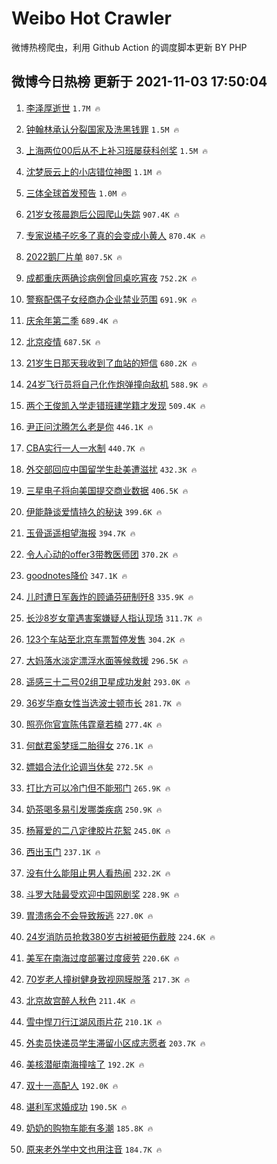 # Weibo Hot Crawler 



微博热榜爬虫，利用 Github Action 的调度脚本更新 BY PHP 


## 微博今日热榜 更新于 2021-11-03 17:50:04 
1. [李泽厚逝世](https://s.weibo.com/weibo?q=%23%E6%9D%8E%E6%B3%BD%E5%8E%9A%E9%80%9D%E4%B8%96%23&Refer=top) `1.7M 🔥` 

1. [钟翰林承认分裂国家及洗黑钱罪](https://s.weibo.com/weibo?q=%23%E9%92%9F%E7%BF%B0%E6%9E%97%E6%89%BF%E8%AE%A4%E5%88%86%E8%A3%82%E5%9B%BD%E5%AE%B6%E5%8F%8A%E6%B4%97%E9%BB%91%E9%92%B1%E7%BD%AA%23&Refer=top) `1.5M 🔥` 

1. [上海两位00后从不上补习班屡获科创奖](https://s.weibo.com/weibo?q=%23%E4%B8%8A%E6%B5%B7%E4%B8%A4%E4%BD%8D00%E5%90%8E%E4%BB%8E%E4%B8%8D%E4%B8%8A%E8%A1%A5%E4%B9%A0%E7%8F%AD%E5%B1%A1%E8%8E%B7%E7%A7%91%E5%88%9B%E5%A5%96%23&Refer=top) `1.5M 🔥` 

1. [沈梦辰云上的小店错位神图](https://s.weibo.com/weibo?q=%23%E6%B2%88%E6%A2%A6%E8%BE%B0%E4%BA%91%E4%B8%8A%E7%9A%84%E5%B0%8F%E5%BA%97%E9%94%99%E4%BD%8D%E7%A5%9E%E5%9B%BE%23&Refer=top) `1.1M 🔥` 

1. [三体全球首发预告](https://s.weibo.com/weibo?q=%23%E4%B8%89%E4%BD%93%E5%85%A8%E7%90%83%E9%A6%96%E5%8F%91%E9%A2%84%E5%91%8A%23&Refer=top) `1.0M 🔥` 

1. [21岁女孩晨跑后公园爬山失踪](https://s.weibo.com/weibo?q=%2321%E5%B2%81%E5%A5%B3%E5%AD%A9%E6%99%A8%E8%B7%91%E5%90%8E%E5%85%AC%E5%9B%AD%E7%88%AC%E5%B1%B1%E5%A4%B1%E8%B8%AA%23&Refer=top) `907.4K 🔥` 

1. [专家说橘子吃多了真的会变成小黄人](https://s.weibo.com/weibo?q=%23%E4%B8%93%E5%AE%B6%E8%AF%B4%E6%A9%98%E5%AD%90%E5%90%83%E5%A4%9A%E4%BA%86%E7%9C%9F%E7%9A%84%E4%BC%9A%E5%8F%98%E6%88%90%E5%B0%8F%E9%BB%84%E4%BA%BA%23&Refer=top) `870.4K 🔥` 

1. [2022鹅厂片单](https://s.weibo.com/weibo?q=%232022%E9%B9%85%E5%8E%82%E7%89%87%E5%8D%95%23&Refer=top) `807.5K 🔥` 

1. [成都重庆两确诊病例曾同桌吃宵夜](https://s.weibo.com/weibo?q=%23%E6%88%90%E9%83%BD%E9%87%8D%E5%BA%86%E4%B8%A4%E7%A1%AE%E8%AF%8A%E7%97%85%E4%BE%8B%E6%9B%BE%E5%90%8C%E6%A1%8C%E5%90%83%E5%AE%B5%E5%A4%9C%23&Refer=top) `752.2K 🔥` 

1. [警察配偶子女经商办企业禁业范围](https://s.weibo.com/weibo?q=%23%E8%AD%A6%E5%AF%9F%E9%85%8D%E5%81%B6%E5%AD%90%E5%A5%B3%E7%BB%8F%E5%95%86%E5%8A%9E%E4%BC%81%E4%B8%9A%E7%A6%81%E4%B8%9A%E8%8C%83%E5%9B%B4%23&Refer=top) `691.9K 🔥` 

1. [庆余年第二季](https://s.weibo.com/weibo?q=%23%E5%BA%86%E4%BD%99%E5%B9%B4%E7%AC%AC%E4%BA%8C%E5%AD%A3%23&Refer=top) `689.4K 🔥` 

1. [北京疫情](https://s.weibo.com/weibo?q=%23%E5%8C%97%E4%BA%AC%E7%96%AB%E6%83%85%23&Refer=top) `687.5K 🔥` 

1. [21岁生日那天我收到了血站的短信](https://s.weibo.com/weibo?q=%2321%E5%B2%81%E7%94%9F%E6%97%A5%E9%82%A3%E5%A4%A9%E6%88%91%E6%94%B6%E5%88%B0%E4%BA%86%E8%A1%80%E7%AB%99%E7%9A%84%E7%9F%AD%E4%BF%A1%23&Refer=top) `680.2K 🔥` 

1. [24岁飞行员将自己化作炮弹撞向敌机](https://s.weibo.com/weibo?q=%2324%E5%B2%81%E9%A3%9E%E8%A1%8C%E5%91%98%E5%B0%86%E8%87%AA%E5%B7%B1%E5%8C%96%E4%BD%9C%E7%82%AE%E5%BC%B9%E6%92%9E%E5%90%91%E6%95%8C%E6%9C%BA%23&Refer=top) `588.9K 🔥` 

1. [两个王俊凯入学走错班建学籍才发现](https://s.weibo.com/weibo?q=%23%E4%B8%A4%E4%B8%AA%E7%8E%8B%E4%BF%8A%E5%87%AF%E5%85%A5%E5%AD%A6%E8%B5%B0%E9%94%99%E7%8F%AD%E5%BB%BA%E5%AD%A6%E7%B1%8D%E6%89%8D%E5%8F%91%E7%8E%B0%23&Refer=top) `509.4K 🔥` 

1. [尹正问沈腾怎么老是你](https://s.weibo.com/weibo?q=%23%E5%B0%B9%E6%AD%A3%E9%97%AE%E6%B2%88%E8%85%BE%E6%80%8E%E4%B9%88%E8%80%81%E6%98%AF%E4%BD%A0%23&Refer=top) `446.1K 🔥` 

1. [CBA实行一人一水制](https://s.weibo.com/weibo?q=%23CBA%E5%AE%9E%E8%A1%8C%E4%B8%80%E4%BA%BA%E4%B8%80%E6%B0%B4%E5%88%B6%23&Refer=top) `440.7K 🔥` 

1. [外交部回应中国留学生赴美遭滋扰](https://s.weibo.com/weibo?q=%23%E5%A4%96%E4%BA%A4%E9%83%A8%E5%9B%9E%E5%BA%94%E4%B8%AD%E5%9B%BD%E7%95%99%E5%AD%A6%E7%94%9F%E8%B5%B4%E7%BE%8E%E9%81%AD%E6%BB%8B%E6%89%B0%23&Refer=top) `432.3K 🔥` 

1. [三星电子将向美国提交商业数据](https://s.weibo.com/weibo?q=%23%E4%B8%89%E6%98%9F%E7%94%B5%E5%AD%90%E5%B0%86%E5%90%91%E7%BE%8E%E5%9B%BD%E6%8F%90%E4%BA%A4%E5%95%86%E4%B8%9A%E6%95%B0%E6%8D%AE%23&Refer=top) `406.5K 🔥` 

1. [伊能静谈爱情持久的秘诀](https://s.weibo.com/weibo?q=%23%E4%BC%8A%E8%83%BD%E9%9D%99%E8%B0%88%E7%88%B1%E6%83%85%E6%8C%81%E4%B9%85%E7%9A%84%E7%A7%98%E8%AF%80%23&Refer=top) `399.6K 🔥` 

1. [玉骨遥遥相望海报](https://s.weibo.com/weibo?q=%23%E7%8E%89%E9%AA%A8%E9%81%A5%E9%81%A5%E7%9B%B8%E6%9C%9B%E6%B5%B7%E6%8A%A5%23&Refer=top) `394.7K 🔥` 

1. [令人心动的offer3带教医师团](https://s.weibo.com/weibo?q=%23%E4%BB%A4%E4%BA%BA%E5%BF%83%E5%8A%A8%E7%9A%84offer3%E5%B8%A6%E6%95%99%E5%8C%BB%E5%B8%88%E5%9B%A2%23&Refer=top) `370.2K 🔥` 

1. [goodnotes降价](https://s.weibo.com/weibo?q=%23goodnotes%E9%99%8D%E4%BB%B7%23&Refer=top) `347.1K 🔥` 

1. [儿时遭日军轰炸的顾诵芬研制歼8](https://s.weibo.com/weibo?q=%23%E5%84%BF%E6%97%B6%E9%81%AD%E6%97%A5%E5%86%9B%E8%BD%B0%E7%82%B8%E7%9A%84%E9%A1%BE%E8%AF%B5%E8%8A%AC%E7%A0%94%E5%88%B6%E6%AD%BC8%23&Refer=top) `335.9K 🔥` 

1. [长沙8岁女童遇害案嫌疑人指认现场](https://s.weibo.com/weibo?q=%23%E9%95%BF%E6%B2%998%E5%B2%81%E5%A5%B3%E7%AB%A5%E9%81%87%E5%AE%B3%E6%A1%88%E5%AB%8C%E7%96%91%E4%BA%BA%E6%8C%87%E8%AE%A4%E7%8E%B0%E5%9C%BA%23&Refer=top) `311.7K 🔥` 

1. [123个车站至北京车票暂停发售](https://s.weibo.com/weibo?q=%23123%E4%B8%AA%E8%BD%A6%E7%AB%99%E8%87%B3%E5%8C%97%E4%BA%AC%E8%BD%A6%E7%A5%A8%E6%9A%82%E5%81%9C%E5%8F%91%E5%94%AE%23&Refer=top) `304.2K 🔥` 

1. [大妈落水淡定漂浮水面等候救援](https://s.weibo.com/weibo?q=%23%E5%A4%A7%E5%A6%88%E8%90%BD%E6%B0%B4%E6%B7%A1%E5%AE%9A%E6%BC%82%E6%B5%AE%E6%B0%B4%E9%9D%A2%E7%AD%89%E5%80%99%E6%95%91%E6%8F%B4%23&Refer=top) `296.5K 🔥` 

1. [遥感三十二号02组卫星成功发射](https://s.weibo.com/weibo?q=%23%E9%81%A5%E6%84%9F%E4%B8%89%E5%8D%81%E4%BA%8C%E5%8F%B702%E7%BB%84%E5%8D%AB%E6%98%9F%E6%88%90%E5%8A%9F%E5%8F%91%E5%B0%84%23&Refer=top) `293.0K 🔥` 

1. [36岁华裔女性当选波士顿市长](https://s.weibo.com/weibo?q=%2336%E5%B2%81%E5%8D%8E%E8%A3%94%E5%A5%B3%E6%80%A7%E5%BD%93%E9%80%89%E6%B3%A2%E5%A3%AB%E9%A1%BF%E5%B8%82%E9%95%BF%23&Refer=top) `281.7K 🔥` 

1. [照亮你官宣陈伟霆章若楠](https://s.weibo.com/weibo?q=%23%E7%85%A7%E4%BA%AE%E4%BD%A0%E5%AE%98%E5%AE%A3%E9%99%88%E4%BC%9F%E9%9C%86%E7%AB%A0%E8%8B%A5%E6%A5%A0%23&Refer=top) `277.4K 🔥` 

1. [何猷君奚梦瑶二胎得女](https://s.weibo.com/weibo?q=%23%E4%BD%95%E7%8C%B7%E5%90%9B%E5%A5%9A%E6%A2%A6%E7%91%B6%E4%BA%8C%E8%83%8E%E5%BE%97%E5%A5%B3%23&Refer=top) `276.1K 🔥` 

1. [嫖娼合法化论调当休矣](https://s.weibo.com/weibo?q=%23%E5%AB%96%E5%A8%BC%E5%90%88%E6%B3%95%E5%8C%96%E8%AE%BA%E8%B0%83%E5%BD%93%E4%BC%91%E7%9F%A3%23&Refer=top) `272.5K 🔥` 

1. [打比方可以冷门但不能邪门](https://s.weibo.com/weibo?q=%E6%89%93%E6%AF%94%E6%96%B9%E5%8F%AF%E4%BB%A5%E5%86%B7%E9%97%A8%E4%BD%86%E4%B8%8D%E8%83%BD%E9%82%AA%E9%97%A8&Refer=top) `265.9K 🔥` 

1. [奶茶喝多易引发哪类疾病](https://s.weibo.com/weibo?q=%23%E5%A5%B6%E8%8C%B6%E5%96%9D%E5%A4%9A%E6%98%93%E5%BC%95%E5%8F%91%E5%93%AA%E7%B1%BB%E7%96%BE%E7%97%85%23&Refer=top) `250.9K 🔥` 

1. [杨幂爱的二八定律胶片花絮](https://s.weibo.com/weibo?q=%23%E6%9D%A8%E5%B9%82%E7%88%B1%E7%9A%84%E4%BA%8C%E5%85%AB%E5%AE%9A%E5%BE%8B%E8%83%B6%E7%89%87%E8%8A%B1%E7%B5%AE%23&Refer=top) `245.0K 🔥` 

1. [西出玉门](https://s.weibo.com/weibo?q=%23%E8%A5%BF%E5%87%BA%E7%8E%89%E9%97%A8%23&Refer=top) `237.1K 🔥` 

1. [没有什么能阻止男人看热闹](https://s.weibo.com/weibo?q=%23%E6%B2%A1%E6%9C%89%E4%BB%80%E4%B9%88%E8%83%BD%E9%98%BB%E6%AD%A2%E7%94%B7%E4%BA%BA%E7%9C%8B%E7%83%AD%E9%97%B9%23&Refer=top) `232.2K 🔥` 

1. [斗罗大陆最受欢迎中国网剧奖](https://s.weibo.com/weibo?q=%23%E6%96%97%E7%BD%97%E5%A4%A7%E9%99%86%E6%9C%80%E5%8F%97%E6%AC%A2%E8%BF%8E%E4%B8%AD%E5%9B%BD%E7%BD%91%E5%89%A7%E5%A5%96%23&Refer=top) `228.9K 🔥` 

1. [胃溃疡会不会导致叛逃](https://s.weibo.com/weibo?q=%23%E8%83%83%E6%BA%83%E7%96%A1%E4%BC%9A%E4%B8%8D%E4%BC%9A%E5%AF%BC%E8%87%B4%E5%8F%9B%E9%80%83%23&Refer=top) `227.0K 🔥` 

1. [24岁消防员抢救380岁古树被砸伤截肢](https://s.weibo.com/weibo?q=%2324%E5%B2%81%E6%B6%88%E9%98%B2%E5%91%98%E6%8A%A2%E6%95%91380%E5%B2%81%E5%8F%A4%E6%A0%91%E8%A2%AB%E7%A0%B8%E4%BC%A4%E6%88%AA%E8%82%A2%23&Refer=top) `224.6K 🔥` 

1. [美军在南海过度部署过度疲劳](https://s.weibo.com/weibo?q=%23%E7%BE%8E%E5%86%9B%E5%9C%A8%E5%8D%97%E6%B5%B7%E8%BF%87%E5%BA%A6%E9%83%A8%E7%BD%B2%E8%BF%87%E5%BA%A6%E7%96%B2%E5%8A%B3%23&Refer=top) `220.6K 🔥` 

1. [70岁老人撞树健身致视网膜脱落](https://s.weibo.com/weibo?q=%2370%E5%B2%81%E8%80%81%E4%BA%BA%E6%92%9E%E6%A0%91%E5%81%A5%E8%BA%AB%E8%87%B4%E8%A7%86%E7%BD%91%E8%86%9C%E8%84%B1%E8%90%BD%23&Refer=top) `217.3K 🔥` 

1. [北京故宫醉人秋色](https://s.weibo.com/weibo?q=%23%E5%8C%97%E4%BA%AC%E6%95%85%E5%AE%AB%E9%86%89%E4%BA%BA%E7%A7%8B%E8%89%B2%23&Refer=top) `211.4K 🔥` 

1. [雪中悍刀行江湖风雨片花](https://s.weibo.com/weibo?q=%23%E9%9B%AA%E4%B8%AD%E6%82%8D%E5%88%80%E8%A1%8C%E6%B1%9F%E6%B9%96%E9%A3%8E%E9%9B%A8%E7%89%87%E8%8A%B1%23&Refer=top) `210.1K 🔥` 

1. [外卖员快递员学生滞留小区成志愿者](https://s.weibo.com/weibo?q=%23%E5%A4%96%E5%8D%96%E5%91%98%E5%BF%AB%E9%80%92%E5%91%98%E5%AD%A6%E7%94%9F%E6%BB%9E%E7%95%99%E5%B0%8F%E5%8C%BA%E6%88%90%E5%BF%97%E6%84%BF%E8%80%85%23&Refer=top) `203.7K 🔥` 

1. [美核潜艇南海撞啥了](https://s.weibo.com/weibo?q=%23%E7%BE%8E%E6%A0%B8%E6%BD%9C%E8%89%87%E5%8D%97%E6%B5%B7%E6%92%9E%E5%95%A5%E4%BA%86%23&Refer=top) `192.2K 🔥` 

1. [双十一高配人](https://s.weibo.com/weibo?q=%23%E5%8F%8C%E5%8D%81%E4%B8%80%E9%AB%98%E9%85%8D%E4%BA%BA%23&Refer=top) `192.0K 🔥` 

1. [谌利军求婚成功](https://s.weibo.com/weibo?q=%23%E8%B0%8C%E5%88%A9%E5%86%9B%E6%B1%82%E5%A9%9A%E6%88%90%E5%8A%9F%23&Refer=top) `190.5K 🔥` 

1. [奶奶的购物车能有多潮](https://s.weibo.com/weibo?q=%23%E5%A5%B6%E5%A5%B6%E7%9A%84%E8%B4%AD%E7%89%A9%E8%BD%A6%E8%83%BD%E6%9C%89%E5%A4%9A%E6%BD%AE%23&Refer=top) `185.8K 🔥` 

1. [原来老外学中文也用注音](https://s.weibo.com/weibo?q=%23%E5%8E%9F%E6%9D%A5%E8%80%81%E5%A4%96%E5%AD%A6%E4%B8%AD%E6%96%87%E4%B9%9F%E7%94%A8%E6%B3%A8%E9%9F%B3%23&Refer=top) `184.7K 🔥` 

